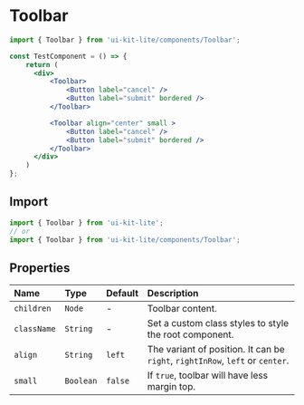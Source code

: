 # Toolbar

<!-- example -->
```jsx
import { Toolbar } from 'ui-kit-lite/components/Toolbar';

const TestComponent = () => {
    return (
      <div>
          <Toolbar> 
              <Button label="cancel" />
              <Button label="submit" bordered /> 
          </Toolbar>

          <Toolbar align="center" small > 
              <Button label="cancel" />
              <Button label="submit" bordered /> 
          </Toolbar>
      </div> 
    )
};
```

## Import
```jsx
import { Toolbar } from 'ui-kit-lite';
// or
import { Toolbar } from 'ui-kit-lite/components/Toolbar';
```

## Properties

| Name        | Type      | Default | Description                                                                   |
|:------------|:----------|:--------|:------------------------------------------------------------------------------|
| `children`  | `Node`    | -       | Toolbar content.                                                              |
| `className` | `String`  | -       | Set a custom class styles to style the root component.                        |
| `align`     | `String`  | `left`  | The variant of position. It can be `right`, `rightInRow`, `left` or `center`. |
| `small`     | `Boolean` | `false` | If `true`, toolbar will have less margin top.                                 |

